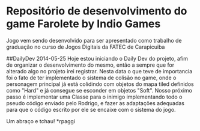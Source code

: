 # Repositório de desenvolvimento do game Farolete by Indio Games

Jogo vem sendo desenvolvido para ser apresentado como trabalho de graduação no curso de Jogos Digitais da FATEC de Carapicuiba

##DailyDev
2014-05-25
Hoje estou iniciando o Daily Dev do projeto, afim de organizar o desenvolvimento do mesmo, então a sempre que for alterado algo no projeto irei registrar.
Nesta data o que teve de importancia foi o fato de ter implementado o sistema de colisão no game, onde o personagem principal já está colidindo com objetos do mapa tiled definidos como "Hard"  e já consegue se esconder em objetos "Soft".
Nosso próximo passo é implementar uma Classe para o inimigo implementando todo o pseudo código enviado pelo Rodrigo, e fazer as adaptações adequadas para que o código escrito por ele se encaixe com o sistema do jogo.

Um abraço e tchau!
*rpaggi